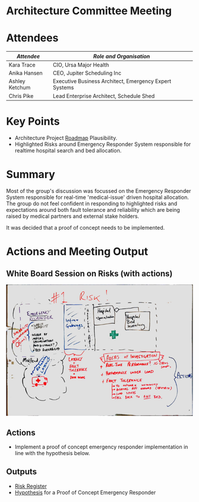# Architecture Committee Meeting

# Attendees


| *Attendee* | *Role and Organisation* |
| --------- | -------------- |
| Kara Trace | CIO, Ursa Major Health  |
| Anika Hansen | CEO, Jupiter Scheduling Inc |
| Ashley Ketchum | Executive Business Architect, Emergency Expert Systems |
| Chris Pike | Lead Enterprise Architect, Schedule Shed |

# Key Points

* Architecture Project [Roadmap](../../../architecture-roadmap/) Plausibility.
* Highlighted Risks around Emergency Responder System responsible for realtime 
hospital search and bed allocation.

# Summary

Most of the group's discussion was focussed on the Emergency Responder System responsible for real-time 'medical-issue' driven 
hospital allocation. The group do not feel confident in responding to highlighted risks and expectations around 
both fault tolerance and reliability which are being raised by medical partners
and external stake holders.

It was decided that a proof of concept needs to be implemented.  

# Actions and Meeting Output

## White Board Session on Risks (with actions)
![Meeting Actions](../../../../../images/meeting-1.png)

## Actions
* Implement a proof of concept emergency responder implementation in line with the 
hypothesis below.

## Outputs
* [Risk Register](../../../risks/)
* [Hypothesis](../../../hypothesis-emergency-responder) for a Proof of Concept Emergency Responder

